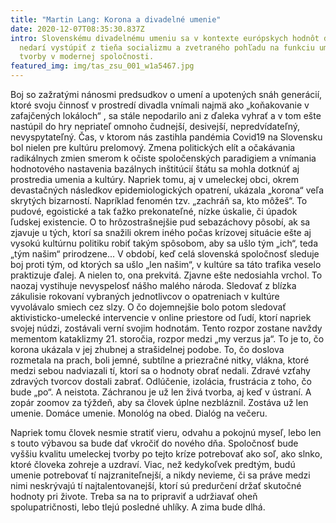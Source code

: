 ```yaml
---
title: "Martin Lang: Korona a divadelné umenie"
date: 2020-12-07T08:35:30.837Z
intro: Slovenskému divadelnému umeniu sa v kontexte európskych hodnôt dlhodobo
  nedarí vystúpiť z tieňa socializmu a zvetraného pohľadu na funkciu umeleckej
  tvorby v modernej spoločnosti.
featured_img: img/tas_zsu_001_w1a5467.jpg
---
```

Boj so zažratými nánosmi predsudkov o umení a upotených snáh generácií, ktoré svoju činnosť v prostredí divadla vnímali najmä ako „koňakovanie v zafajčených lokáloch“ , sa stále nepodarilo ani z ďaleka vyhrať a v tom ešte nastúpil do hry nepriateľ omnoho čudnejší, desivejší, nepredvídateľný, nevyspytateľný. Čas, v ktorom nás zastihla pandémia Covid19 na Slovensku bol nielen pre kultúru prelomový. Zmena politických elít a očakávania radikálnych zmien smerom k očiste spoločenských paradigiem a vnímania hodnotového nastavenia bazálnych inštitúcií štátu sa mohla dotknúť aj prostredia umenia a kultúry. Napriek tomu, aj v umeleckej obci, okrem devastačných následkov epidemiologických opatrení, ukázala „korona“ veľa skrytých bizarností. Napríklad fenomén tzv. „zachráň sa, kto môžeš“. To pudové, egoistické a tak ťažko prekonateľné, nízke úskalie, či úpadok ľudskej existencie. O to hrôzostrašnejšie pud sebazáchovy pôsobí, ak sa zjavuje u tých, ktorí sa snažili okrem iného počas krízovej situácie ešte aj vysokú kultúrnu politiku robiť takým spôsobom, aby sa ušlo tým „ich“, teda „tým našim“ prirodzene... V období, keď celá slovenská spoločnosť sleduje boj proti tým, od ktorých sa ušlo „len našim“, v kultúre sa táto trafika veselo praktizuje ďalej. A nielen to, ona prekvitá. Zjavne ešte nedosiahla vrchol. To naozaj vystihuje nevyspelosť nášho malého národa. Sledovať z blízka zákulisie rokovaní vybraných jednotlivcov o opatreniach v kultúre vyvolávalo smiech cez slzy. O čo dojemnejšie bolo potom sledovať aktivisticko-umelecké intervencie v online priestore od ľudí, ktorí napriek svojej núdzi, zostávali verní svojim hodnotám. Tento rozpor zostane navždy mementom kataklizmy 21. storočia, rozpor medzi „my verzus ja“. To je to, čo korona ukázala v jej zhubnej a strašidelnej podobe. To, čo doslova rozmetala na prach, boli jemné, subtílne a priezračné nitky, vlákna, ktoré medzi sebou nadviazali tí, ktorí sa o hodnoty obrať nedali. Zdravé vzťahy zdravých tvorcov dostali zabrať. Odlúčenie, izolácia, frustrácia z toho, čo bude „po“. A neistota. Záchranou je už len živá tvorba, aj keď v ústraní. A zopár zoomov za týždeň, aby sa človek úplne nezbláznil. Zostáva už len umenie. Domáce umenie. Monológ na obed. Dialóg na večeru.


Napriek tomu človek nesmie stratiť vieru, odvahu a pokojnú myseľ, lebo len s touto výbavou sa bude dať vkročiť do nového dňa. Spoločnosť bude vyššiu kvalitu umeleckej tvorby po tejto kríze potrebovať ako soľ, ako slnko, ktoré človeka zohreje a uzdraví. Viac, než kedykoľvek predtým, budú umenie potrebovať tí najzraniteľnejší, a nikdy nevieme, či sa práve medzi nimi neskrývajú tí najtalentovanejší, ktorí sú predurčení držať skutočné hodnoty pri živote. Treba sa na to pripraviť a udržiavať oheň spolupatričnosti, lebo tlejú posledné uhlíky. A zima bude dlhá.